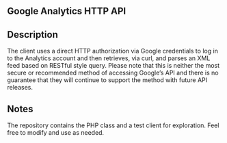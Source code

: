 ## Google Analytics HTTP API

## Description
The client uses a direct HTTP authorization via Google credentials to log in to the Analytics account and then retrieves, via curl, and parses an XML feed based on RESTful style query. Please note that this is neither the most secure or recommended method of accessing Google’s API and there is no guarantee that they will continue to support the method with future API releases. 

## Notes
The repository contains the PHP class and a test client for exploration. Feel free to modify and use as needed.